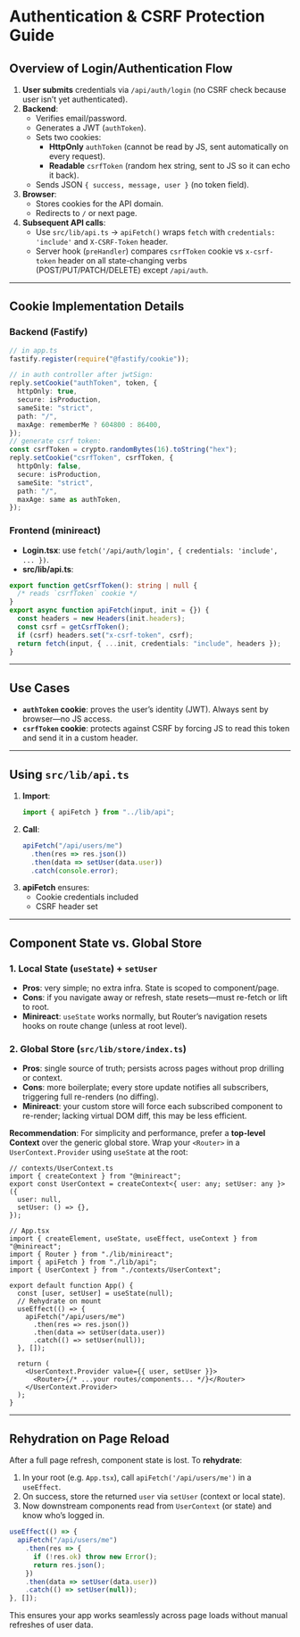 # Authentication & CSRF Protection Guide

## Overview of Login/Authentication Flow

1. **User submits** credentials via `/api/auth/login` (no CSRF check because user isn’t yet authenticated).
2. **Backend**:
   - Verifies email/password.
   - Generates a JWT (`authToken`).
   - Sets two cookies:
     - **HttpOnly** `authToken` (cannot be read by JS, sent automatically on every request).
     - **Readable** `csrfToken` (random hex string, sent to JS so it can echo it back).
   - Sends JSON `{ success, message, user }` (no token field).
3. **Browser**:
   - Stores cookies for the API domain.
   - Redirects to `/` or next page.
4. **Subsequent API calls**:
   - Use `src/lib/api.ts` → `apiFetch()` wraps `fetch` with `credentials: 'include'` and `X-CSRF-Token` header.
   - Server hook (`preHandler`) compares `csrfToken` cookie vs `x-csrf-token` header on all state-changing verbs (POST/PUT/PATCH/DELETE) except `/api/auth`.

---

## Cookie Implementation Details

### Backend (Fastify)

```ts
// in app.ts
fastify.register(require("@fastify/cookie"));

// in auth controller after jwtSign:
reply.setCookie("authToken", token, {
  httpOnly: true,
  secure: isProduction,
  sameSite: "strict",
  path: "/",
  maxAge: rememberMe ? 604800 : 86400,
});
// generate csrf token:
const csrfToken = crypto.randomBytes(16).toString("hex");
reply.setCookie("csrfToken", csrfToken, {
  httpOnly: false,
  secure: isProduction,
  sameSite: "strict",
  path: "/",
  maxAge: same as authToken,
});
```

### Frontend (minireact)

- **Login.tsx**: use `fetch('/api/auth/login', { credentials: 'include', ... })`.
- **src/lib/api.ts**:

```ts
export function getCsrfToken(): string | null {
  /* reads `csrfToken` cookie */
}
export async function apiFetch(input, init = {}) {
  const headers = new Headers(init.headers);
  const csrf = getCsrfToken();
  if (csrf) headers.set("x-csrf-token", csrf);
  return fetch(input, { ...init, credentials: "include", headers });
}
```

---

## Use Cases

- **`authToken` cookie**: proves the user’s identity (JWT). Always sent by browser—no JS access.
- **`csrfToken` cookie**: protects against CSRF by forcing JS to read this token and send it in a custom header.

---

## Using `src/lib/api.ts`

1. **Import**:
   ```ts
   import { apiFetch } from "../lib/api";
   ```
2. **Call**:
   ```ts
   apiFetch("/api/users/me")
     .then(res => res.json())
     .then(data => setUser(data.user))
     .catch(console.error);
   ```
3. **apiFetch** ensures:
   - Cookie credentials included
   - CSRF header set

---

## Component State vs. Global Store

### 1. Local State (`useState`) + `setUser`

- **Pros**: very simple; no extra infra. State is scoped to component/page.
- **Cons**: if you navigate away or refresh, state resets—must re-fetch or lift to root.
- **Minireact**: `useState` works normally, but Router’s navigation resets hooks on route change (unless at root level).

### 2. Global Store (`src/lib/store/index.ts`)

- **Pros**: single source of truth; persists across pages without prop drilling or context.
- **Cons**: more boilerplate; every store update notifies all subscribers, triggering full re-renders (no diffing).
- **Minireact**: your custom store will force each subscribed component to re-render; lacking virtual DOM diff, this may be less efficient.

**Recommendation**: For simplicity and performance, prefer a **top-level Context** over the generic global store. Wrap your `<Router>` in a `UserContext.Provider` using `useState` at the root:

```tsx
// contexts/UserContext.ts
import { createContext } from "@minireact";
export const UserContext = createContext<{ user: any; setUser: any }>({
  user: null,
  setUser: () => {},
});
```

```tsx
// App.tsx
import { createElement, useState, useEffect, useContext } from "@minireact";
import { Router } from "./lib/minireact";
import { apiFetch } from "./lib/api";
import { UserContext } from "./contexts/UserContext";

export default function App() {
  const [user, setUser] = useState(null);
  // Rehydrate on mount
  useEffect(() => {
    apiFetch("/api/users/me")
      .then(res => res.json())
      .then(data => setUser(data.user))
      .catch(() => setUser(null));
  }, []);

  return (
    <UserContext.Provider value={{ user, setUser }}>
      <Router>{/* ...your routes/components... */}</Router>
    </UserContext.Provider>
  );
}
```

---

## Rehydration on Page Reload

After a full page refresh, component state is lost. To **rehydrate**:

1. In your root (e.g. `App.tsx`), call `apiFetch('/api/users/me')` in a `useEffect`.
2. On success, store the returned `user` via `setUser` (context or local state).
3. Now downstream components read from `UserContext` (or state) and know who’s logged in.

```ts
useEffect(() => {
  apiFetch("/api/users/me")
    .then(res => {
      if (!res.ok) throw new Error();
      return res.json();
    })
    .then(data => setUser(data.user))
    .catch(() => setUser(null));
}, []);
```

This ensures your app works seamlessly across page loads without manual refreshes of user data.
